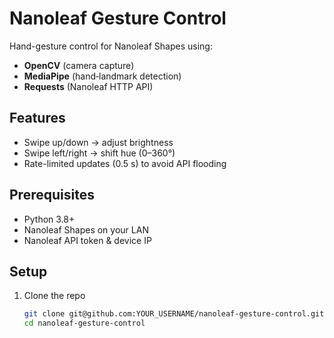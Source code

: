 # Nanoleaf Gesture Control

Hand-gesture control for Nanoleaf Shapes using:

- **OpenCV** (camera capture)
- **MediaPipe** (hand‐landmark detection)
- **Requests** (Nanoleaf HTTP API)

## Features

- Swipe up/down → adjust brightness
- Swipe left/right → shift hue (0–360°)
- Rate-limited updates (0.5 s) to avoid API flooding

## Prerequisites

- Python 3.8+
- Nanoleaf Shapes on your LAN
- Nanoleaf API token & device IP

## Setup

1. Clone the repo  
   ```bash
   git clone git@github.com:YOUR_USERNAME/nanoleaf-gesture-control.git
   cd nanoleaf-gesture-control
